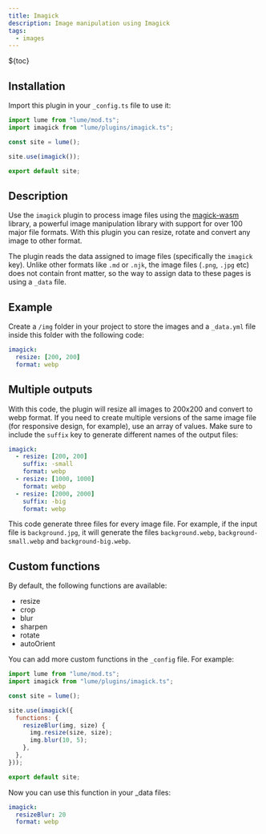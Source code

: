 ```yaml
---
title: Imagick
description: Image manipulation using Imagick
tags:
  - images
---
```


${toc}

## Installation

Import this plugin in your `_config.ts` file to use it:

```js
import lume from "lume/mod.ts";
import imagick from "lume/plugins/imagick.ts";

const site = lume();

site.use(imagick());

export default site;
```

## Description

Use the `imagick` plugin to process image files using the
[magick-wasm](https://github.com/dlemstra/magick-wasm) library, a powerful image
manipulation library with support for over 100 major file formats. With this
plugin you can resize, rotate and convert any image to other format.

The plugin reads the data assigned to image files (specifically the `imagick`
key). Unlike other formats like `.md` or `.njk`, the image files (`.png`, `.jpg`
etc) does not contain front matter, so the way to assign data to these pages is
using a `_data` file.

## Example

Create a `/img` folder in your project to store the images and a `_data.yml`
file inside this folder with the following code:

<lume-code>

```yml { title="/img/_data.yml" }
imagick:
  resize: [200, 200]
  format: webp
```

</lume-code>

## Multiple outputs

With this code, the plugin will resize all images to 200x200 and convert to webp
format. If you need to create multiple versions of the same image file (for
responsive design, for example), use an array of values. Make sure to include
the `suffix` key to generate different names of the output files:

<lume-code>

```yml { title="/img/_data.yml" }
imagick:
  - resize: [200, 200]
    suffix: -small
    format: webp
  - resize: [1000, 1000]
    format: webp
  - resize: [2000, 2000]
    suffix: -big
    format: webp
```

</lume-code>

This code generate three files for every image file. For example, if the input
file is `background.jpg`, it will generate the files `background.webp`,
`background-small.webp` and `background-big.webp`.

## Custom functions

By default, the following functions are available:

- resize
- crop
- blur
- sharpen
- rotate
- autoOrient

You can add more custom functions in the `_config` file. For example:

```js
import lume from "lume/mod.ts";
import imagick from "lume/plugins/imagick.ts";

const site = lume();

site.use(imagick({
  functions: {
    resizeBlur(img, size) {
      img.resize(size, size);
      img.blur(10, 5);
    },
  },
}));

export default site;
```

Now you can use this function in your _data files:

```yml { title="/img/_data.yml" }
imagick:
  resizeBlur: 20
  format: webp
```
